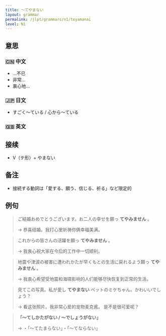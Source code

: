 ```yaml
---
title: 〜てやまない
layout: grammar
permalink: /jlpt/grammars/n1/teyamanai
level: N1
---
```


## 意思

### 🇨🇳 中文

- …不已
- 非常…
- 衷心地…

### 🇯🇵 日文

- すごく〜ている / 心から〜ている

### 🇬🇧 英文


## 接续

- V（テ形）+ やまない

## 备注

- 接続する動詞は「愛する、願う、信じる、祈る」など限定的

## 例句

> ご結婚おめでとうございます。お二人の幸せを願っ **てやみません** 。
>
> → 恭喜结婚。我打心里祈祷你俩幸福美满。

> これからの皆さんの活躍を願っ **てやみません** 。
>
> → 我衷心祝大家在今后的工作中一切顺利。

> 地震や津波の被害に遭われかたが早くもとの生活に戻れるよう願っ **てやみません** 。
>
> → 我衷心希望受地震和海啸影响的人们能够尽快恢复到正常的生活。

> 見てこの写真。私が愛し **てやまない** ペットのミケちゃん。かわいいでしょう？
>
> → 看这张照片。我非常心爱的宠物麦克酱。 是不是很可爱呢？

> **「〜てしかたがない / 〜でしょうがない」**
>
> → ・「〜てたまらない」・「〜てならない」

